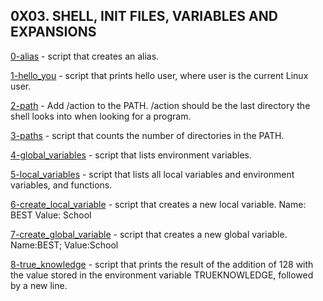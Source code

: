 ## 0X03. SHELL, INIT FILES, VARIABLES AND EXPANSIONS

[0-alias](./0-alias) - script that creates an alias.

[1-hello_you](./1-hello_you) - script that prints hello user, where user is the current Linux user.

[2-path](./2-path) - Add /action to the PATH. /action should be the last directory the shell looks into when looking for a program.

[3-paths](./3-paths) - script that counts the number of directories in the PATH.

[4-global_variables](./4-global_variables) - script that lists environment variables.

[5-local_variables](./5-local_variables) - script that lists all local variables and environment variables, and functions.

[6-create_local_variable](./6-create_local_variable) - script that creates a new local variable. Name: BEST Value: School

[7-create_global_variable](./7-create_global_variable) - script that creates a new global variable. Name:BEST; Value:School

[8-true_knowledge](./8-true_knowledge) - script that prints the result of the addition of 128 with the value stored in the environment variable TRUEKNOWLEDGE, followed by a new line.


